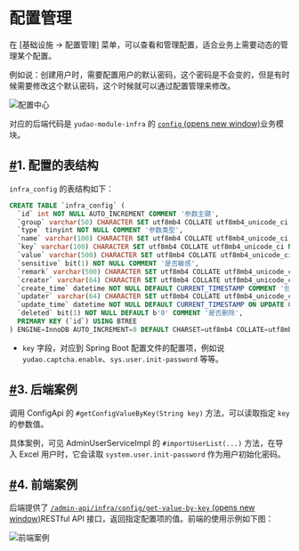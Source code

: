 # 配置管理

在 [基础设施 -> 配置管理] 菜单，可以查看和管理配置，适合业务上需要动态的管理某个配置。

例如说：创建用户时，需要配置用户的默认密码，这个密码是不会变的，但是有时候需要修改这个默认密码，这个时候就可以通过配置管理来修改。

![配置中心](https://doc.iocoder.cn/img/%E9%85%8D%E7%BD%AE%E4%B8%AD%E5%BF%83/01.png)

对应的后端代码是 `yudao-module-infra` 的 [`config` (opens new window)](https://github.com/YunaiV/ruoyi-vue-pro/blob/master/yudao-module-infra/yudao-module-infra-biz/src/main/java/cn/iocoder/yudao/module/infra/service/config/)业务模块。

## [#](https://doc.iocoder.cn/config-center/#_1-配置的表结构)1. 配置的表结构

`infra_config` 的表结构如下：

```sql
CREATE TABLE `infra_config` (
  `id` int NOT NULL AUTO_INCREMENT COMMENT '参数主键',
  `group` varchar(50) CHARACTER SET utf8mb4 COLLATE utf8mb4_unicode_ci NOT NULL COMMENT '参数分组',
  `type` tinyint NOT NULL COMMENT '参数类型',
  `name` varchar(100) CHARACTER SET utf8mb4 COLLATE utf8mb4_unicode_ci NOT NULL DEFAULT '' COMMENT '参数名称',
  `key` varchar(100) CHARACTER SET utf8mb4 COLLATE utf8mb4_unicode_ci NOT NULL DEFAULT '' COMMENT '参数键名',
  `value` varchar(500) CHARACTER SET utf8mb4 COLLATE utf8mb4_unicode_ci NOT NULL DEFAULT '' COMMENT '参数键值',
  `sensitive` bit(1) NOT NULL COMMENT '是否敏感',
  `remark` varchar(500) CHARACTER SET utf8mb4 COLLATE utf8mb4_unicode_ci DEFAULT NULL COMMENT '备注',
  `creator` varchar(64) CHARACTER SET utf8mb4 COLLATE utf8mb4_unicode_ci DEFAULT '' COMMENT '创建者',
  `create_time` datetime NOT NULL DEFAULT CURRENT_TIMESTAMP COMMENT '创建时间',
  `updater` varchar(64) CHARACTER SET utf8mb4 COLLATE utf8mb4_unicode_ci DEFAULT '' COMMENT '更新者',
  `update_time` datetime NOT NULL DEFAULT CURRENT_TIMESTAMP ON UPDATE CURRENT_TIMESTAMP COMMENT '更新时间',
  `deleted` bit(1) NOT NULL DEFAULT b'0' COMMENT '是否删除',
  PRIMARY KEY (`id`) USING BTREE
) ENGINE=InnoDB AUTO_INCREMENT=8 DEFAULT CHARSET=utf8mb4 COLLATE=utf8mb4_unicode_ci COMMENT='参数配置表';
```

- `key` 字段，对应到 Spring Boot 配置文件的配置项，例如说 `yudao.captcha.enable`、`sys.user.init-password` 等等。

## [#](https://doc.iocoder.cn/config-center/#_3-后端案例)3. 后端案例

调用 ConfigApi 的 `#getConfigValueByKey(String key)` 方法，可以读取指定 `key` 的参数值。

具体案例，可见 AdminUserServiceImpl 的 `#importUserList(...)` 方法，在导入 Excel 用户时，它会读取 `system.user.init-password` 作为用户初始化密码。

## [#](https://doc.iocoder.cn/config-center/#_4-前端案例)4. 前端案例

后端提供了 [`/admin-api/infra/config/get-value-by-key` (opens new window)](https://github.com/YunaiV/ruoyi-vue-pro/blob/master/yudao-module-infra/yudao-module-infra-biz/src/main/java/cn/iocoder/yudao/module/infra/controller/admin/config/ConfigController.java#L70-L82)RESTful API 接口，返回指定配置项的值。前端的使用示例如下图：

![前端案例](https://doc.iocoder.cn/img/%E9%85%8D%E7%BD%AE%E4%B8%AD%E5%BF%83/07-vue2.png)